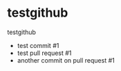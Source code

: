 testgithub
==========

testgithub

- test commit #1
- test pull request #1
- another commit on pull request #1
